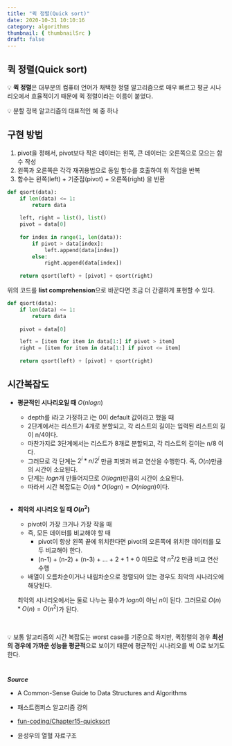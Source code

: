 ```yaml
---
title: "퀵 정렬(Quick sort)"
date: 2020-10-31 10:10:16
category: algorithms
thumbnail: { thumbnailSrc }
draft: false
---
```

## 퀵 정렬(Quick sort)

💡 **퀵 정렬**은 대부분의 컴퓨터 언어가 채택한 정렬 알고리즘으로 매우 빠르고 평균 시나리오에서 효율적이기 때문에 퀵 정렬이라는 이름이 붙었다.

💡 분할 정복 알고리즘의 대표적인 예 중 하나

## 구현 방법

1. pivot을 정해서, pivot보다 작은 데이터는 왼쪽, 큰 데이터는 오른쪽으로 모으는 함수 작성
2. 왼쪽과 오른쪽은 각각 재귀용법으로 동일 함수를 호출하여 위 작업을 반복
3. 함수는 왼쪽(left) + 기준점(pivot) + 오른쪽(right) 을 반환 

```python
def qsort(data):
    if len(data) <= 1:
        return data
    
    left, right = list(), list()
    pivot = data[0]
    
    for index in range(1, len(data)):
        if pivot > data[index]:
            left.append(data[index])
        else:
            right.append(data[index])
    
    return qsort(left) + [pivot] + qsort(right)
```

위의 코드를 **list comprehension**으로 바꾼다면 조금 더 간결하게 표현할 수 있다.

```python
def qsort(data):
    if len(data) <= 1:
        return data
    
    pivot = data[0]

    left = [item for item in data[1:] if pivot > item]
    right = [item for item in data[1:] if pivot <= item]
    
    return qsort(left) + [pivot] + qsort(right)
```

## 시간복잡도

- **평균적인 시나리오일 때** $O(n log n)$
    - depth를 i라고 가정하고 i는 0이 default 값이라고 했을 때
    - 2단계에서는 리스트가 4개로 분할되고, 각 리스트의 길이는 입력된 리스트의 길이 n/4이다.
    - 마찬가지로 3단계에서는 리스트가 8개로 분할되고, 각 리스트의 길이는 n/8 이다.
    - 그러므로 각 단계는 $2^i * n/2^i$ 만큼 피벗과 비교 연산을 수행한다. 즉, $O(n)$만큼의 시간이 소요된다.
    - 단계는 $log n$개 만들어지므로 $O(logn)$만큼의 시간이 소요된다.
    - 따라서 시간 복잡도는 $O(n)*O(logn) = O(nlogn)$이다.

    <br/>

- **최악의 시나리오 일 때 $O(n^2)$**
    - pivot이 가장 크거나 가장 작을 때
    - 즉, 모든 데이터를 비교해야 할 때
        - pivot이 항상 왼쪽 끝에 위치한다면 pivot의 오른쪽에 위치한 데이터를 모두 비교해야 한다.
        - (n-1) + (n-2) + (n-3) + ... + 2 + 1 + 0 이므로 약 $n^2/2$ 만큼 비교 연산 수행
    - 배열이 오름차순이거나 내림차순으로 정렬되어 있는 경우도 최악의 시나리오에 해당된다.

    최악의 시나리오에서는 둘로 나누는 횟수가  $log n$이 아닌 $n$이 된다. 그러므로 $O(n)*O(n) = O(n^2)$가 된다.

    <br/>

💡 보통 알고리즘의 시간 복잡도는 worst case를 기준으로 하지만, 퀵정렬의 경우 **최선의 경우에 가까운 성능을 평균적**으로 보이기 때문에 평균적인 시나리오를 빅 O로 보기도 한다.

#

***Source***

- A Common-Sense Guide to Data Structures and Algorithms

- 패스트캠퍼스 알고리즘 강의

- [fun-coding/Chapter15-quicksort](https://www.fun-coding.org/Chapter15-quicksort.html)

- 윤성우의 열혈 자료구조
